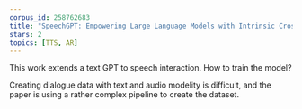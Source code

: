 ```yaml
---
corpus_id: 258762683
title: "SpeechGPT: Empowering Large Language Models with Intrinsic Cross-Modal Conversational Abilities"
stars: 2
topics: [TTS, AR]
---
```


This work extends a text GPT to speech interaction. How to train the model?

Creating dialogue data with text and audio modelity is difficult, and the paper is using a rather complex pipeline to create the dataset.